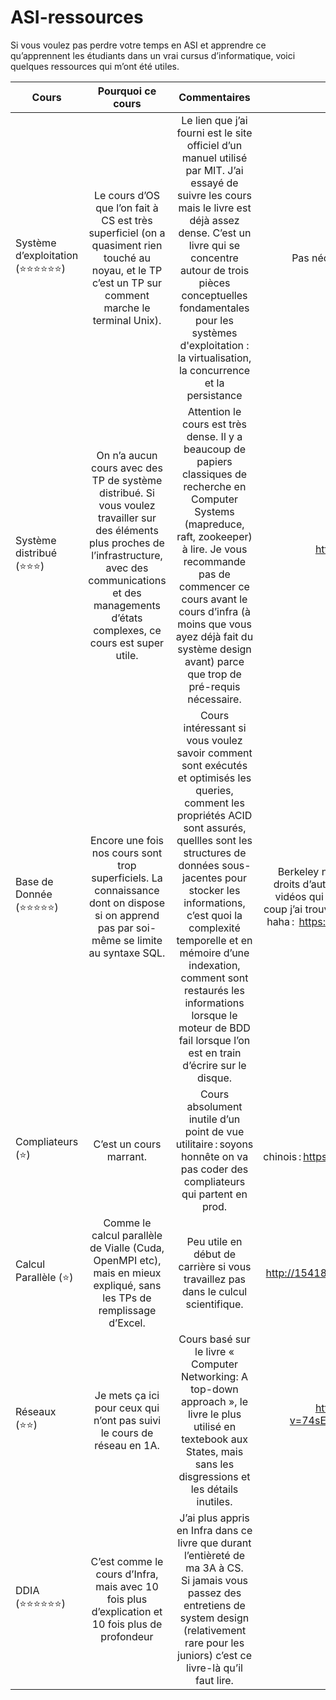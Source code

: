 # ASI-ressources

Si vous voulez pas perdre votre temps en ASI et apprendre ce qu’apprennent les étudiants dans un vrai cursus d’informatique, voici quelques ressources qui m’ont été utiles.

| Cours                           |                      Pourquoi ce cours                       |                         Commentaires                         |                       Vidéos de cours                        | Matériaux Textuels                                           |
| ------------------------------- | :----------------------------------------------------------: | :----------------------------------------------------------: | :----------------------------------------------------------: | ------------------------------------------------------------ |
| Système d’exploitation (⭐️⭐️⭐️⭐️⭐️⭐️) | Le cours d’OS que l’on fait à CS est très superficiel (on a quasiment rien touché au noyau, et le TP c’est un TP sur comment marche le terminal Unix). | Le lien que j’ai fourni est le site officiel d’un manuel utilisé par MIT. J’ai essayé de suivre les cours mais le livre est déjà assez dense. C’est un livre qui se concentre autour de trois pièces conceptuelles fondamentales pour les systèmes d'exploitation : la virtualisation, la concurrence et la persistance |        Pas nécessaire. Le livre en pdf est très bien.        | https://pages.cs.wisc.edu/~remzi/OSTEP/                      |
| Système distribué (⭐️⭐️⭐️)         | On n’a aucun cours avec des TP de système distribué. Si vous voulez travailler sur des éléments plus proches de l’infrastructure, avec des communications et des managements d’états complexes, ce cours est super utile. | Attention le cours est très dense. Il y a beaucoup de papiers classiques de recherche en Computer Systems (mapreduce, raft, zookeeper) à lire. Je vous recommande pas de commencer ce cours avant le cours d’infra (à moins que vous ayez déjà fait du système design avant) parce que trop de pré-requis nécessaire. |       https://www.youtube.com/watch?v=cQP8WApzIQQ&t=2s       | https://pdos.csail.mit.edu/6.824/schedule.html               |
| Base de Donnée (⭐️⭐️⭐️⭐️⭐️)          | Encore une fois nos cours sont trop superficiels. La connaissance dont on dispose si on apprend pas par soi-même se limite au syntaxe SQL. | Cours intéressant si vous voulez savoir comment sont exécutés et optimisés les queries, comment les propriétés ACID sont assurés, quellles sont les structures de données sous-jacentes pour stocker les informations, c’est quoi la complexité temporelle et en mémoire d’une indexation, comment sont restaurés les informations lorsque le moteur de BDD fail lorsque l’on est en train d’écrire sur le disque. | Berkeley n’arrête pas de faire des réclamations de droits d’auteurs sur YouTube, des fois on trouve des vidéos qui manquent ou des vidéos trop datées,  du coup j’ai trouvé une version complète sur un site chinois haha :  https://www.bilibili.com/video/BV13a411c7Qo/ | https://cs186berkeley.net/                                   |
| Compliateurs (⭐️)                |                   C’est un cours marrant.                    | Cours absolument inutile d’un point de vue utilitaire : soyons honnête on va pas coder des compliateurs qui partent en prod. | Même chose sur un site chinois : https://www.bilibili.com/video/BV17K4y147Bz/ | https://web.stanford.edu/class/cs143/                        |
| Calcul Parallèle (⭐️)            | Comme le calcul parallèle de Vialle (Cuda, OpenMPI etc), mais en mieux expliqué, sans les TPs de remplissage d’Excel. | Peu utile en début de carrière si vous travaillez pas dans le culcul scientifique. |     http://15418.courses.cs.cmu.edu/spring2016/lectures      | http://15418.courses.cs.cmu.edu/spring2016/                  |
| Réseaux (⭐️⭐️)                    | Je mets ça ici pour ceux qui n’ont pas suivi le cours de réseau en 1A. | Cours basé sur le livre « Computer Networking: A top-down approach », le livre le plus utilisé en textebook aux States, mais sans les disgressions et les détails inutiles. | https://www.youtube.com/watch?v=74sEFYBBRAY&list=PLByK_3hwzY3Tysh-SY9MKZhMm9wIfNOas | Résumé du cours à lire après avoir visionné les vidéos : https://github.com/vincenzobaz/Computer-Networks-Notes/blob/master/notes.md<br /><br />ça devrait être suffisant. Pas la peine de lire le livre (trop long, 900 pages). |
| DDIA (⭐️⭐️⭐️⭐️⭐️⭐️)                   | C’est comme le cours d’Infra, mais avec 10 fois plus d’explication et 10 fois plus de  profondeur | J’ai plus appris en Infra dans ce livre que durant l’entièreté de ma 3A à CS.<br />Si jamais vous passez des entretiens de system design (relativement rare pour les juniors) c’est ce livre-là qu’il faut lire. |                                                              | https://github.com/lafengnan/ebooks-1/blob/master/Designing%20Data%20Intensive%20Applications.pdf |

